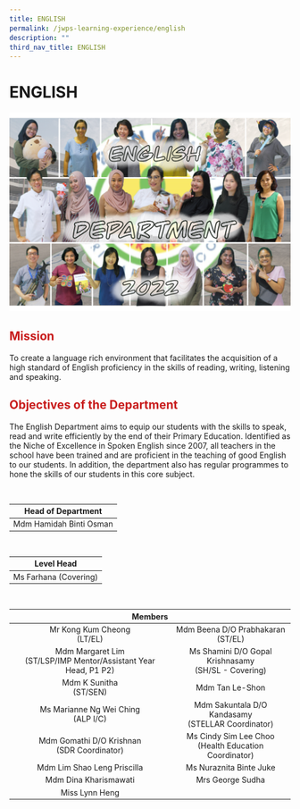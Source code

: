 ```yaml
---
title: ENGLISH
permalink: /jwps-learning-experience/english
description: ""
third_nav_title: ENGLISH
---
```

# ENGLISH
![](/images/JWPS%20LEARNING%20EXPERIENCE/ENGLISH/IMG_1618.png)
## <span style = "color: #c81b1b"> <b>Mission</b> </span>

To create a language rich environment that facilitates the acquisition of a high standard of English proficiency in the skills of reading, writing, listening and speaking.  
  
## <span style = "color: #c81b1b"> <b>Objectives of the Department</b> </span>

The English Department aims to equip our students with the skills to speak, read and write efficiently by the end of their Primary Education. Identified as the Niche of Excellence in Spoken English since 2007, all teachers in the school have been trained and are proficient in the teaching of good English to our students. In addition, the department also has regular programmes to hone the skills of our students in this core subject.
 
 <br>
	   
|    Head of Department   |
|:-----------------------:|
| Mdm Hamidah Binti Osman |

<br>

|       Level Head      |
|:---------------------:|
| Ms Farhana (Covering) |

<br>

<table>
<thead>
  <tr>
    <th colspan="2" style="text-align: center;">Members</th>
  </tr>
</thead>
<tbody>
  <tr>
    <td style="text-align: center;">Mr Kong Kum Cheong<br>(LT/EL)</td>
    <td style="text-align: center;">Mdm Beena D/O Prabhakaran<br>(ST/EL)</td>
  </tr>
  <tr>
    <td style="text-align: center;">Mdm Margaret Lim<br>(ST/LSP/IMP Mentor/Assistant Year Head, P1 P2)<br></td>
    <td style="text-align: center;">Ms Shamini D/O Gopal Krishnasamy<br>(SH/SL - Covering)</td>
  </tr>
  <tr>
    <td style="text-align: center;">Mdm K Sunitha<br>(ST/SEN)<br></td>
    <td style="text-align: center;">Mdm Tan Le-Shon<br></td>
  </tr>
  <tr>
    <td style="text-align: center;">Ms Marianne Ng Wei Ching<br>(ALP I/C)</td>
    <td style="text-align: center;">Mdm Sakuntala D/O Kandasamy<br>(STELLAR Coordinator)</td>
  </tr>
  <tr>
    <td style="text-align: center;">Mdm Gomathi D/O Krishnan<br>(SDR Coordinator)</td>
    <td style="text-align: center;">Ms Cindy Sim Lee Choo<br>(Health Education Coordinator)</td>
  </tr>
  <tr>
    <td style="text-align: center;">Mdm Lim Shao Leng Priscilla</td>
    <td style="text-align: center;">Ms Nuraznita Binte Juke<br></td>
  </tr>
  <tr>
    <td style="text-align: center;">Mdm Dina Kharismawati</td>
    <td style="text-align: center;">Mrs George Sudha<br></td>
  </tr>
  <tr>
    <td style="text-align: center;"> Miss Lynn Heng</td>
    <td> </td>
  </tr>
</tbody>
</table>